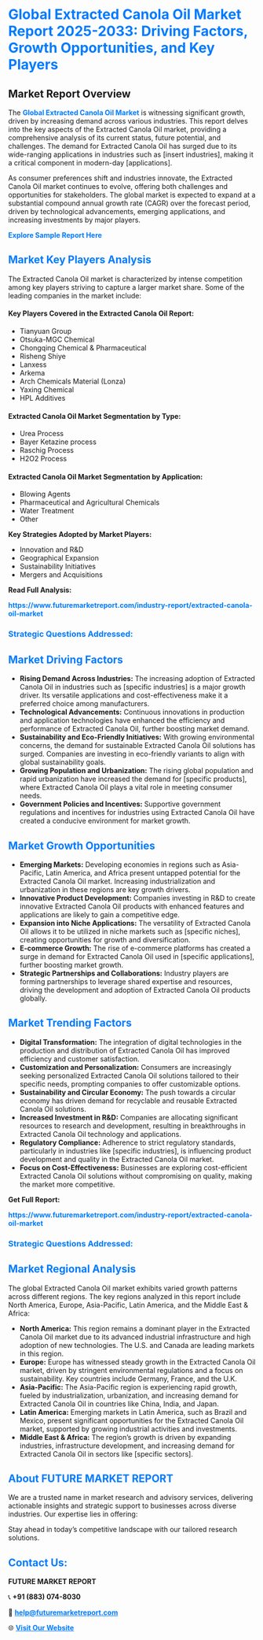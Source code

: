 <h1 style="color: #007BFF;">Global Extracted Canola Oil Market Report 2025-2033: Driving Factors, Growth Opportunities, and Key Players</h1>

<section id="overview">
<h2>Market Report Overview</h2>
<p>The <a href="https://www.futuremarketreport.com/industry-report/extracted-canola-oil-market" style="color: #007BFF; text-decoration: none;"><strong>Global Extracted Canola Oil Market</strong></a> is witnessing significant growth, driven by increasing demand across various industries. This report delves into the key aspects of the Extracted Canola Oil market, providing a comprehensive analysis of its current status, future potential, and challenges. The demand for Extracted Canola Oil has surged due to its wide-ranging applications in industries such as [insert industries], making it a critical component in modern-day [applications].</p>
<p>As consumer preferences shift and industries innovate, the Extracted Canola Oil market continues to evolve, offering both challenges and opportunities for stakeholders. The global market is expected to expand at a substantial compound annual growth rate (CAGR) over the forecast period, driven by technological advancements, emerging applications, and increasing investments by major players.</p>
</section>

<section id="overview">
<p><a href="https://www.futuremarketreport.com/request-sample/reportId=35891" style="color: #007BFF; text-decoration: none;"><strong>Explore Sample Report Here</strong></a></p>
</section>

<section id="key-players">
<h2 style="color: #007BFF;">Market Key Players Analysis</h2>
<p>The Extracted Canola Oil market is characterized by intense competition among key players striving to capture a larger market share. Some of the leading companies in the market include:</p>
<h4>Key Players Covered in the Extracted Canola Oil Report:</h4>
<ul><li>Tianyuan Group</li><li>Otsuka-MGC Chemical</li><li>Chongqing Chemical &amp; Pharmaceutical</li><li>Risheng Shiye</li><li>Lanxess</li><li>Arkema</li><li>Arch Chemicals Material (Lonza)</li><li>Yaxing Chemical</li><li>HPL Additives</li></ul>
<h4>Extracted Canola Oil Market Segmentation by Type:</h4>
<ul><li>Urea Process</li><li>Bayer Ketazine process</li><li>Raschig Process</li><li>H2O2 Process</li></ul>

<h4>Extracted Canola Oil Market Segmentation by Application:</h4>
<ul><li>Blowing Agents</li><li>Pharmaceutical and Agricultural Chemicals</li><li>Water Treatment</li><li>Other</li></ul>
<p><strong>Key Strategies Adopted by Market Players:</strong></p>
<ul>
<li>Innovation and R&D</li>
<li>Geographical Expansion</li>
<li>Sustainability Initiatives</li>
<li>Mergers and Acquisitions</li>
</ul>
</section>

<section>
<p><strong>Read Full Analysis: </strong></p><a href="https://www.futuremarketreport.com/industry-report/extracted-canola-oil-market" style="color: #007BFF; text-decoration: none;"><strong>https://www.futuremarketreport.com/industry-report/extracted-canola-oil-market</strong></a>
<h3 style="color: #007BFF;">Strategic Questions Addressed:</h3>
</section>

<section id="driving-factors">
<h2 style="color: #007BFF;">Market Driving Factors</h2>
<ul>
<li><strong>Rising Demand Across Industries:</strong> The increasing adoption of Extracted Canola Oil in industries such as [specific industries] is a major growth driver. Its versatile applications and cost-effectiveness make it a preferred choice among manufacturers.</li>
<li><strong>Technological Advancements:</strong> Continuous innovations in production and application technologies have enhanced the efficiency and performance of Extracted Canola Oil, further boosting market demand.</li>
<li><strong>Sustainability and Eco-Friendly Initiatives:</strong> With growing environmental concerns, the demand for sustainable Extracted Canola Oil solutions has surged. Companies are investing in eco-friendly variants to align with global sustainability goals.</li>
<li><strong>Growing Population and Urbanization:</strong> The rising global population and rapid urbanization have increased the demand for [specific products], where Extracted Canola Oil plays a vital role in meeting consumer needs.</li>
<li><strong>Government Policies and Incentives:</strong> Supportive government regulations and incentives for industries using Extracted Canola Oil have created a conducive environment for market growth.</li>
</ul>
</section>

<section id="growth-opportunities">
<h2 style="color: #007BFF;">Market Growth Opportunities</h2>
<ul>
<li><strong>Emerging Markets:</strong> Developing economies in regions such as Asia-Pacific, Latin America, and Africa present untapped potential for the Extracted Canola Oil market. Increasing industrialization and urbanization in these regions are key growth drivers.</li>
<li><strong>Innovative Product Development:</strong> Companies investing in R&D to create innovative Extracted Canola Oil products with enhanced features and applications are likely to gain a competitive edge.</li>
<li><strong>Expansion into Niche Applications:</strong> The versatility of Extracted Canola Oil allows it to be utilized in niche markets such as [specific niches], creating opportunities for growth and diversification.</li>
<li><strong>E-commerce Growth:</strong> The rise of e-commerce platforms has created a surge in demand for Extracted Canola Oil used in [specific applications], further boosting market growth.</li>
<li><strong>Strategic Partnerships and Collaborations:</strong> Industry players are forming partnerships to leverage shared expertise and resources, driving the development and adoption of Extracted Canola Oil products globally.</li>
</ul>
</section>

<section id="trending-factors">
<h2 style="color: #007BFF;">Market Trending Factors</h2>
<ul>
<li><strong>Digital Transformation:</strong> The integration of digital technologies in the production and distribution of Extracted Canola Oil has improved efficiency and customer satisfaction.</li>
<li><strong>Customization and Personalization:</strong> Consumers are increasingly seeking personalized Extracted Canola Oil solutions tailored to their specific needs, prompting companies to offer customizable options.</li>
<li><strong>Sustainability and Circular Economy:</strong> The push towards a circular economy has driven demand for recyclable and reusable Extracted Canola Oil solutions.</li>
<li><strong>Increased Investment in R&D:</strong> Companies are allocating significant resources to research and development, resulting in breakthroughs in Extracted Canola Oil technology and applications.</li>
<li><strong>Regulatory Compliance:</strong> Adherence to strict regulatory standards, particularly in industries like [specific industries], is influencing product development and quality in the Extracted Canola Oil market.</li>
<li><strong>Focus on Cost-Effectiveness:</strong> Businesses are exploring cost-efficient Extracted Canola Oil solutions without compromising on quality, making the market more competitive.</li>
</ul>
</section>

<section>
<p><strong>Get Full Report: </strong></p><a href="https://www.futuremarketreport.com/industry-report/extracted-canola-oil-market" style="color: #007BFF; text-decoration: none;"><strong>https://www.futuremarketreport.com/industry-report/extracted-canola-oil-market</strong></a>
<h3 style="color: #007BFF;">Strategic Questions Addressed:</h3>
</section>


<section id="regional-analysis">
<h2 style="color: #007BFF;">Market Regional Analysis</h2>
<p>The global Extracted Canola Oil market exhibits varied growth patterns across different regions. The key regions analyzed in this report include North America, Europe, Asia-Pacific, Latin America, and the Middle East & Africa:</p>
<ul>
<li><strong>North America:</strong> This region remains a dominant player in the Extracted Canola Oil market due to its advanced industrial infrastructure and high adoption of new technologies. The U.S. and Canada are leading markets in this region.</li>
<li><strong>Europe:</strong> Europe has witnessed steady growth in the Extracted Canola Oil market, driven by stringent environmental regulations and a focus on sustainability. Key countries include Germany, France, and the U.K.</li>
<li><strong>Asia-Pacific:</strong> The Asia-Pacific region is experiencing rapid growth, fueled by industrialization, urbanization, and increasing demand for Extracted Canola Oil in countries like China, India, and Japan.</li>
<li><strong>Latin America:</strong> Emerging markets in Latin America, such as Brazil and Mexico, present significant opportunities for the Extracted Canola Oil market, supported by growing industrial activities and investments.</li>
<li><strong>Middle East & Africa:</strong> The region’s growth is driven by expanding industries, infrastructure development, and increasing demand for Extracted Canola Oil in sectors like [specific sectors].</li>
</ul>
</section>

<footer>
<h2 style="color: #007BFF;">About FUTURE MARKET REPORT</h2>
<p>We are a trusted name in market research and advisory services, delivering actionable insights and strategic support to businesses across diverse industries. Our expertise lies in offering:</p>

<p>Stay ahead in today’s competitive landscape with our tailored research solutions.</p>

<h2 style="color: #007BFF;">Contact Us:</h2>
<p><strong>FUTURE MARKET REPORT</strong></p>
<p>📞 <strong>+91 (883) 074-8030</strong></p>
<p>📧 <strong><a href="mailto:help@futuremarketreport.com" style="color: #007BFF;">help@futuremarketreport.com</a></strong></p>
<p>🌐 <strong><a href="https://www.futuremarketreport.com/" style="color: #007BFF;">Visit Our Website</a></strong></p>
</footer>